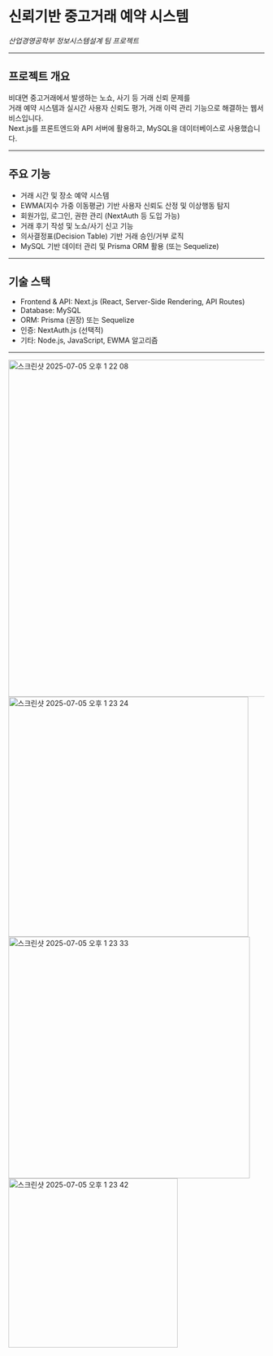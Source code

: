 # 신뢰기반 중고거래 예약 시스템  
_산업경영공학부 정보시스템설계 팀 프로젝트_

---

## 프로젝트 개요  
비대면 중고거래에서 발생하는 노쇼, 사기 등 거래 신뢰 문제를  
거래 예약 시스템과 실시간 사용자 신뢰도 평가, 거래 이력 관리 기능으로 해결하는 웹서비스입니다.  
Next.js를 프론트엔드와 API 서버에 활용하고, MySQL을 데이터베이스로 사용했습니다.

---

## 주요 기능  
- 거래 시간 및 장소 예약 시스템  
- EWMA(지수 가중 이동평균) 기반 사용자 신뢰도 산정 및 이상행동 탐지  
- 회원가입, 로그인, 권한 관리 (NextAuth 등 도입 가능)  
- 거래 후기 작성 및 노쇼/사기 신고 기능  
- 의사결정표(Decision Table) 기반 거래 승인/거부 로직  
- MySQL 기반 데이터 관리 및 Prisma ORM 활용 (또는 Sequelize)

---

## 기술 스택  
- Frontend & API: Next.js (React, Server-Side Rendering, API Routes)  
- Database: MySQL  
- ORM: Prisma (권장) 또는 Sequelize  
- 인증: NextAuth.js (선택적)  
- 기타: Node.js, JavaScript, EWMA 알고리즘

---
 


<img width="663" alt="스크린샷 2025-07-05 오후 1 22 08" src="https://github.com/user-attachments/assets/303f7373-cd40-4f87-938d-f072f9e7407d" />


<img width="472" alt="스크린샷 2025-07-05 오후 1 23 24" src="https://github.com/user-attachments/assets/6b97960e-b72c-491a-8cc1-867b72196e3d" />
<img width="475" alt="스크린샷 2025-07-05 오후 1 23 33" src="https://github.com/user-attachments/assets/3ec7a3cd-0af5-4fc9-a935-4f77907e0b45" />
<img width="333" alt="스크린샷 2025-07-05 오후 1 23 42" src="https://github.com/user-attachments/assets/b2232876-26dc-4e5b-a340-0bb478c7889d" />
